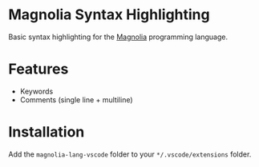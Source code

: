 # Magnolia Syntax Highlighting
Basic syntax highlighting for the [Magnolia](https://github.com/magnolia-lang/magnolia-lang) programming language.

# Features
- Keywords
- Comments (single line + multiline)

# Installation
Add the `magnolia-lang-vscode` folder to your `*/.vscode/extensions` folder.
